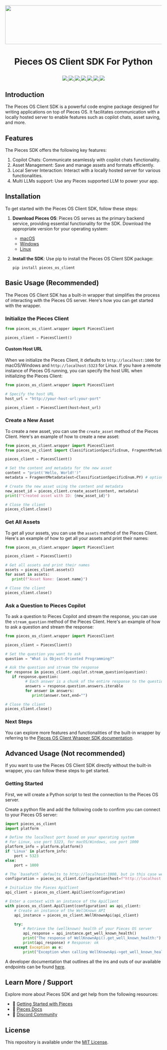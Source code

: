 <h1 align="center">
    <b>
        <a href="https://pieces.app">
            <picture>
                <source srcset="https://github.com/user-attachments/assets/6d1c9fc1-11d5-47b0-bb39-a81d40d8fab0" media="(prefers-color-scheme: light)">
                <source srcset="https://github.com/user-attachments/assets/4529e56f-f614-4743-8ca8-33e0c040b069" media="(prefers-color-scheme: dark)">
                <img src="https://github.com/user-attachments/assets/6d1c9fc1-11d5-47b0-bb39-a81d40d8fab0" height="125" width="600" />
            </picture>
        </a><br>
    </b>
</h1>

# <p align="center"> Pieces OS Client SDK For Python
   <p align="center">
      <a href="https://github.com/pieces-app/pieces-os-client-sdk-for-python/graphs/contributors" alt="GitHub contributors">
         <img src="https://img.shields.io/github/contributors/pieces-app/pieces-os-client-sdk-for-python.svg" />
      </a>
      <a href="https://github.com/pieces-app/pieces-os-client-sdk-for-python/issues" alt="GitHub issues by-label">
         <img src="https://img.shields.io/github/issues/pieces-app/pieces-os-client-sdk-for-python" />
      </a>
      <a href="https://discord.gg/getpieces" alt="Discord">
         <img src="https://img.shields.io/badge/Discord-@layer5.svg?color=7389D8&label&logo=discord&logoColor=ffffff" />
      </a>
      <a href="https://twitter.com/getpieces" alt="Twitter Follow">
         <img src="https://img.shields.io/twitter/follow/pieces.svg?label=Follow" />
      </a>
      <a href="https://github.com/pieces-app/pieces-os-client-sdk-for-python/blob/main/LICENSE" alt="License">
         <img src="https://img.shields.io/github/license/pieces-app/pieces-os-client-sdk-for-python.svg" />
      </a>
      <a href="https://pypi.org/project/pieces_os_client" >
         <img src="https://badge.fury.io/py/pieces-os-client.svg" />
      </a>
      <a href="https://pepy.tech/project/pieces_os_client" >
         <img src="https://static.pepy.tech/badge/pieces_os_client" />
      </a>
   </p>
</p>


## Introduction

The Pieces OS Client SDK is a powerful code engine package designed for writing applications on top of Pieces OS. It facilitates communication with a locally hosted server to enable features such as copilot chats, asset saving, and more.

## Features
The Pieces SDK offers the following key features:

1. Copilot Chats: Communicate seamlessly with copilot chats functionality.
2. Asset Management: Save and manage assets and formats efficiently.
3. Local Server Interaction: Interact with a locally hosted server for various functionalities.
4. Multi LLMs support: Use any Pieces supported LLM to power your app.

## Installation

To get started with the Pieces OS Client SDK, follow these steps:

1. **Download Pieces OS**: Pieces OS serves as the primary backend service, providing essential functionality for the SDK. Download the appropriate version for your operating system:
   - [macOS](https://docs.pieces.app/installation-getting-started/macos) 
   - [Windows](https://docs.pieces.app/installation-getting-started/windows) 
   - [Linux](https://docs.pieces.app/installation-getting-started/linux)

2. **Install the SDK**: Use pip to install the Pieces OS Client SDK package:
   ```shell
   pip install pieces_os_client
   ```

## Basic Usage (Recommended)

The Pieces OS Client SDK has a built-in wrapper that simplifies the process of interacting with the Pieces OS server. Here's how you can get started with the wrapper.

### Initialize the Pieces Client

```python
from pieces_os_client.wrapper import PiecesClient

pieces_client = PiecesClient()
```

#### Custom Host URL

When we initialize the Pieces Client, it defaults to `http://localhost:1000` for macOS/Windows and `http://localhost:5323` for Linux. If you have a remote instance of Pieces OS running, you can specify the host URL when initializing the Pieces Client:

```python
from pieces_os_client.wrapper import PiecesClient

# Specify the host URL
host_url = "http://your-host-url:your-port"

pieces_client = PiecesClient(host=host_url)
```

### Create a New Asset

To create a new asset, you can use the `create_asset` method of the Pieces Client. Here's an example of how to create a new asset:

```python
from pieces_os_client.wrapper import PiecesClient
from pieces_os_client import ClassificationSpecificEnum, FragmentMetadata

pieces_client = PiecesClient()

# Set the content and metadata for the new asset
content = "print('Hello, World!')"
metadata = FragmentMetadata(ext=ClassificationSpecificEnum.PY) # optional metadata

# Create the new asset using the content and metadata
new_asset_id = pieces_client.create_asset(content, metadata)
print(f"Created asset with ID: {new_asset_id}")

# Close the client
pieces_client.close()
```

### Get All Assets

To get all your assets, you can use the `assets` method of the Pieces Client. Here's an example of how to get all your assets and print their names:

```python
from pieces_os_client.wrapper import PiecesClient

pieces_client = PiecesClient()

# Get all assets and print their names
assets = pieces_client.assets()
for asset in assets:
   print(f"Asset Name: {asset.name}")

# Close the client
pieces_client.close()
```

### Ask a Question to Pieces Copilot

To ask a question to Pieces Copilot and stream the response, you can use the `stream_question` method of the Pieces Client. Here's an example of how to ask a question and stream the response:

```python
from pieces_os_client.wrapper import PiecesClient

pieces_client = PiecesClient()

# Set the question you want to ask
question = "What is Object-Oriented Programming?"

# Ask the question and stream the response
for response in pieces_client.copilot.stream_question(question):
   if response.question:
         # Each answer is a chunk of the entire response to the question
         answers = response.question.answers.iterable
         for answer in answers:
            print(answer.text,end="")

# Close the client
pieces_client.close()
```

### Next Steps

You can explore more features and functionalities of the built-in wrapper by referring to the [Pieces OS Client Wrapper SDK documentation](https://docs.pieces.app/build/sdks/python).

## Advanced Usage (Not recommended)

If you want to use the Pieces OS Client SDK directly without the built-in wrapper, you can follow these steps to get started.

### Getting Started

First, we will create a Python script to test the connection to the Pieces OS server.

Create a python file and add the following code to confirm you can connect to your Pieces OS server:

```python
import pieces_os_client
import platform

# Define the localhost port based on your operating system
# For Linux, use port 5323, for macOS/Windows, use port 1000
platform_info = platform.platform()
if 'Linux' in platform_info:
    port = 5323
else:
    port = 1000

# The `basePath` defaults to http://localhost:1000, but in this case we are checking the operating system to correctly set the port
configuration = pieces_os_client.Configuration(host=f"http://localhost:{port}")

# Initialize the Pieces ApiClient
api_client = pieces_os_client.ApiClient(configuration)

# Enter a context with an instance of the ApiClient
with pieces_os_client.ApiClient(configuration) as api_client:
    # Create an instance of the WellKnown API
    api_instance = pieces_os_client.WellKnownApi(api_client)

    try:
        # Retrieve the (wellknown) health of your Pieces OS server
        api_response = api_instance.get_well_known_health()
        print("The response of WellKnownApi().get_well_known_health:")
        print(api_response) # Response: ok
    except Exception as e:
        print("Exception when calling WellKnownApi->get_well_known_health: %s\n" % e)
```

A developer documentation that outlines all the ins and outs of our available endpoints can be found [here](https://docs.pieces.app/build/reference/python/).

## Learn More / Support
Explore more about Pieces SDK and get help from the following resources:

- 🚀 [Getting Started with Pieces](https://docs.pieces.app/installation-getting-started/what-am-i-installing)
- 📜 [Pieces Docs](https://docs.pieces.app/build)
- 💬 [Discord Community](https://discord.gg/getpieces)

## License

This repository is available under the [MIT License](./LICENSE).


